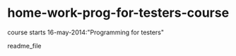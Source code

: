 home-work-prog-for-testers-course
=================================

course starts 16-may-2014:"Programming for testers"

readme_file
